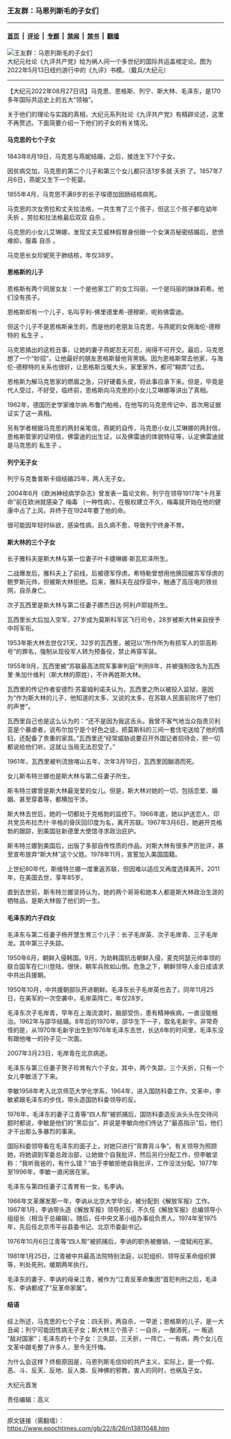 ### 王友群：马恩列斯毛的子女们

---

#### [首页](../../../..?n13811048) &nbsp;|&nbsp; [评论](../../../../../epoch-comment?n13811048) &nbsp;|&nbsp; [专题](../../../../../epoch-special?n13811048) &nbsp;|&nbsp; [禁闻](../../../../../epoch-news?n13811048) &nbsp;|&nbsp; [禁书](../../../../../books?n13811048) &nbsp;|&nbsp; [翻墙](https://github.com/gfw-breaker/nogfw/blob/master/README.md?n13811048)


<div><img alt="王友群：马恩列斯毛的子女们" class="attachment-djy_600_400 size-djy_600_400 wp-post-image" src="https://i.epochtimes.com/assets/uploads/2022/08/id13811049-470bbfef77c80760da3ff9c8e0a30dbe-600x400.jpeg"/>
<div class="caption">
 大纪元社论《九评共产党》给为祸人间一个多世纪的国际共运盖棺定论。图为2022年5月13日纽约游行中的《九评》书模。（戴兵/大纪元）
</div></div><hr/><div class="post_content" id="artbody" itemprop="articleBody">
 <!-- article content begin -->
 <p>
  【大纪元2022年08月27日讯】马克思、恩格斯、列宁、斯大林、毛泽东，是170多年国际共运史上的五大“领袖”。
 </p>
 <p style="font-weight: 400;">
  关于他们的理论与实践的真相，大纪元系列社论《九评共产党》有精辟论述，这里不再赘述。下面简要介绍一下他们的子女的有关情况。
 </p>
 <h4 style="font-weight: 400;">
  <strong>
   马克思的七个子女
  </strong>
 </h4>
 <p style="font-weight: 400;">
  1843年6月19日，马克思与燕妮结婚，之后，接连生下7个子女。
 </p>
 <p style="font-weight: 400;">
  因贫病交加，马克思的第二个儿子和第三个女儿都只活1岁多就
  <ok href="https://www.epochtimes.com/gb/tag/%E5%A4%AD%E6%8A%98.html">
   夭折
  </ok>
  了。1857年7月6日，燕妮又生下一个死婴。
 </p>
 <p style="font-weight: 400;">
  1855年4月，马克思不满9岁的长子埃德加因肠结核病死。
 </p>
 <p style="font-weight: 400;">
  马克思的次女劳拉和丈夫拉法格，一共生育了三个孩子，但这三个孩子都在幼年
  <ok href="https://www.epochtimes.com/gb/tag/%E5%A4%AD%E6%8A%98.html">
   夭折
  </ok>
  。劳拉和拉法格最后双双
  <ok href="https://www.epochtimes.com/gb/tag/%E8%87%AA%E6%9D%80.html">
   自杀
  </ok>
  。
 </p>
 <p style="font-weight: 400;">
  马克思的小女儿艾琳娜，发现丈夫艾威林假冒身份跟一个女演员秘密结婚后，悲愤难抑，服毒
  <ok href="https://www.epochtimes.com/gb/tag/%E8%87%AA%E6%9D%80.html">
   自杀
  </ok>
  。
 </p>
 <p style="font-weight: 400;">
  马克思长女珍妮死于肺结核，年仅38岁。
 </p>
 <h4 style="font-weight: 400;">
  <strong>
   恩格斯的儿子
  </strong>
 </h4>
 <p style="font-weight: 400;">
  恩格斯有两个同居女友：一个是他家工厂的女工玛丽，一个是玛丽的妹妹莉希。他们没有孩子。
 </p>
 <p style="font-weight: 400;">
  恩格斯却有一个儿子，名叫亨利-佛里德里希-德穆斯，呢称佛雷迪。
 </p>
 <p style="font-weight: 400;">
  但这个儿子不是恩格斯亲生的，而是他的老朋友马克思，与燕妮的女佣海伦-德穆特的
  <ok href="https://www.epochtimes.com/gb/tag/%E7%A7%81%E7%94%9F%E5%AD%90.html">
   私生子
  </ok>
  。
 </p>
 <p style="font-weight: 400;">
  马克思搞出的这桩丑事，让她的妻子燕妮忍无可忍，闹得不可开交。最后，马克思想了一个“妙招”，让他最好的朋友恩格斯替他背黑锅。因为恩格斯常去他家，与海伦-德穆特的关系也很好，让恩格斯当冤大头，家里家外，都可“糊弄”过去。
 </p>
 <p style="font-weight: 400;">
  恩格斯为解马克思家的燃眉之急，只好硬着头皮，将此事应承下来。但是，毕竟是代人受过，不好受，临终前，恩格斯向马克思的小女儿艾琳娜等讲出了真相。
 </p>
 <p style="font-weight: 400;">
  1962年，德国历史学家维尔纳.布鲁门柏格，在他写的马克思传记中，首次用证据证实了这一真相。
 </p>
 <p style="font-weight: 400;">
  另有学者根据马克思的两封亲笔信，燕妮的自传，马克思小女儿艾琳娜的两封信，恩格斯管家的证明信，佛雷迪的出生证，以及佛雷迪的体貌特征等，认定佛雷迪就是马克思的
  <ok href="https://www.epochtimes.com/gb/tag/%E7%A7%81%E7%94%9F%E5%AD%90.html">
   私生子
  </ok>
  。
 </p>
 <h4 style="font-weight: 400;">
  <strong>
   列宁无子女
  </strong>
 </h4>
 <p style="font-weight: 400;">
  列宁与克鲁普斯卡娅结婚25年，两人无子女。
 </p>
 <p style="font-weight: 400;">
  2004年6月《欧洲神经病学杂志》曾发表一篇论文称，列宁在领导1917年“十月革命”前在欧洲就感染了
  <ok href="https://www.epochtimes.com/gb/tag/%E6%A2%85%E6%AF%92.html">
   梅毒
  </ok>
  （一种性病）。在极权建立不久，梅毒就开始在他的健康中占了上风，并终于在1924年要了他的命。
 </p>
 <p style="font-weight: 400;">
  很可能因年轻时纵欲，感染性病，且久病不愈，导致列宁终身不育。
 </p>
 <h4 style="font-weight: 400;">
  <strong>
   斯大林的三个子女
  </strong>
 </h4>
 <p style="font-weight: 400;">
  长子雅科夫是斯大林与第一位妻子叶卡捷琳娜·斯瓦尼泽所生。
 </p>
 <p style="font-weight: 400;">
  二战爆发后，雅科夫上了前线，后被德军俘虏。希特勒曾想用他换回被苏军俘虏的鲍罗斯元帅，但被斯大林拒绝。后来，雅科夫在战俘营中，触通了高压电的铁丝网，自杀身亡。
 </p>
 <p style="font-weight: 400;">
  次子瓦西里是斯大林与第二任妻子娜杰日达·阿利卢耶娃所生。
 </p>
 <p style="font-weight: 400;">
  瓦西里长大后加入空军，27岁成为莫斯科军区飞行司令，28岁被斯大林亲自授予中将军衔。
 </p>
 <p style="font-weight: 400;">
  1953年斯大林去世仅21天，32岁的瓦西里，被冠以“所作所为有损军人的崇高称号”的罪名，强制从现役军人转为预备役，禁止再穿军装。
 </p>
 <p style="font-weight: 400;">
  1955年9月，瓦西里被“苏联最高法院军事审判庭”判刑8年，并被强制改名为瓦西里·朱加什维利（斯大林的原姓），不许再姓斯大林。
 </p>
 <p style="font-weight: 400;">
  瓦西里的传记作者安德烈·苏霍姆利诺夫认为，瓦西里之所以被投入监狱，是因为“作为斯大林的儿子，他知道的太多，又说的太多，在苏联人民面前败坏了他们的声誉”。
 </p>
 <p style="font-weight: 400;">
  瓦西里自己也是这么认为的：“还不是因为我这舌头。我曾不客气地当众指责贝利亚是个暴虐者，说布尔加宁是个好色之徒，把莫斯科的三间一套住宅送给了他的情妇，还配备了贵重的家具。”瓦西里还“经常威胁说要召开外国记者招待会，把一切都说给他们听。这就让当局无法忍受了。”
 </p>
 <p style="font-weight: 400;">
  1961年，瓦西里被判流放喀山五年，次年3月19日，瓦西里因酗酒而死。
 </p>
 <p style="font-weight: 400;">
  女儿斯韦特兰娜也是斯大林与第二任妻子所生。
 </p>
 <p style="font-weight: 400;">
  斯韦特兰娜曾是斯大林最宠爱的女儿。但是，斯大林对她的一切，包括恋爱、婚姻、甚至穿着等，都横加干涉。
 </p>
 <p style="font-weight: 400;">
  斯大林去世后，她的一切都处于克格勃的监控下。1966年底，她以护送恋人、印共党员布拉杰什·辛格的骨灰回印度为名，离开苏联。1967年3月6日，她避开克格勃的跟踪，到美国驻新德里大使馆寻求政治庇护。
 </p>
 <p style="font-weight: 400;">
  斯韦特兰娜到美国后，出版了多部自传性质的作品，对斯大林有很多严厉批评，甚至宣布放弃“斯大林”这个父姓。1978年11月，宣誓加入美国国籍。
 </p>
 <p style="font-weight: 400;">
  上世纪80年代，斯维特兰娜一度重返苏联，但因难以适应又再度选择离开。2011年，在美国去世，享年85岁。
 </p>
 <p style="font-weight: 400;">
  直到去世前，斯韦特兰娜坚持认为，她的两个哥哥和她本人都是斯大林政治生涯的牺牲品，是斯大林毁了他们的一生。
 </p>
 <h4 style="font-weight: 400;">
  <strong>
   毛泽东的六子四女
  </strong>
 </h4>
 <p style="font-weight: 400;">
  毛泽东与第二任妻子杨开慧生育三个儿子：长子毛岸英、次子毛岸青、三子毛岸龙。其中第三子失踪。
 </p>
 <p style="font-weight: 400;">
  1950年6月，朝鲜入侵韩国。9月，为助韩国抗击朝鲜入侵，麦克阿瑟元帅率领的联合国军在仁川登陆，很快，朝军兵败如山倒。危急之下，朝鲜领导人金日成请求中共出兵援朝。
 </p>
 <p style="font-weight: 400;">
  1950年10月，中共援朝部队开进朝鲜。毛泽东长子毛岸英也去了。同年11月25日，在美军的一次空袭中，毛岸英阵亡，年仅28岁。
 </p>
 <p style="font-weight: 400;">
  毛泽东次子毛岸青，早年在上海流浪时，脑部受伤，患有精神疾病，一直没能根治。1962年与邵华结婚。8年后的1970年，邵华生下一子，取名毛新宇。非常奇怪的是，从1970年毛新宇出生到1976年毛泽东去世，长达6年的时间里，毛泽东没有跟他唯一的孙子见一次面。
 </p>
 <p style="font-weight: 400;">
  2007年3月23日，毛岸青在北京病逝。
 </p>
 <p style="font-weight: 400;">
  毛泽东与第三任妻子贺子珍育有六个子女，其中，两个失踪，三个夭折，只有一个女儿李敏活了下来。
 </p>
 <p style="font-weight: 400;">
  李敏1958年考入北京师范大学化学系，1964年，进入国防科委工作。文革中，李敏紧跟毛泽东的步伐，带头造国防科委领导的反。
 </p>
 <p style="font-weight: 400;">
  1976年，毛泽东的妻子江青等“四人帮”被抓捕后，国防科委造反派头头在交待问题时都说，李敏是他们的“黑后台”，并说是李敏向他们传达了“最高指示”后，他们才干出那么多暴烈的事来。
 </p>
 <p style="font-weight: 400;">
  国际科委领导看在毛泽东的面子上，对她只进行“背靠背斗争”。有关领导为照顾她，将她调到军委总政治部，让她做个自我批评，然后另行分配工作，但李敏坚称：“我听我爸的，有什么错？”由于李敏拒绝自我批评，工作没法分配。1977年至1996年，李敏一直闲居在家。
 </p>
 <p style="font-weight: 400;">
  毛泽东与第四任妻子江青育有一女，名李讷。
 </p>
 <p style="font-weight: 400;">
  1966年文革爆发那一年，李讷从北京大学毕业，被分配到《解放军报》工作。1967年1月，李讷带头造《解放军报》领导的反，不久任《解放军报》总编领导小组组长（相当于总编辑）。随后，任中央文革小组办事组负责人。1974年至1975年，先后任北京市平谷县委书记、北京市委副书记。
 </p>
 <p style="font-weight: 400;">
  1976年10月6日江青等“四人帮”被抓捕后，李讷的职务被撤销，一度赋闲在家。
 </p>
 <p style="font-weight: 400;">
  1981年1月25日，江青被中共最高法院特别法庭，以犯组织、领导反革命组织罪等，判处死刑，缓期两年执行。
 </p>
 <p style="font-weight: 400;">
  毛泽东的妻子、李讷的母亲江青，被作为“江青反革命集团”首犯判刑之后，毛泽东、李讷都成了“反革命家属”。
 </p>
 <h4 style="font-weight: 400;">
  <strong>
   结语
  </strong>
 </h4>
 <p style="font-weight: 400;">
  综上所述，马克思的七个子女：四夭折，两自杀，一早逝；恩格斯的儿子，是一大丑闻；列宁可能因性病无子女；斯大林三个孩子：一自杀，一酗酒死，一
  <ok href="https://www.epochtimes.com/gb/tag/%E5%8F%9B%E9%80%83.html">
   叛逃
  </ok>
  “敌对国家”；毛泽东的十个子女：三失踪，三夭折，一阵亡，一有病，两个女儿在文革中跟毛整了许多人，至今无忏悔。
 </p>
 <p style="font-weight: 400;">
  为什么会这样？终极原因是，马恩列斯毛信仰的共产主义，实际上，是一个假、恶、斗、反天、反地、反人类、反神佛的邪教，害人的同时，也祸及子女。
 </p>
 <p style="font-weight: 400;">
  大纪元首发
 </p>
 <p style="font-weight: 400;">
  责任编辑：高义
 </p>
 <!-- article content end -->
 <div id="below_article_ad">
 </div>
</div>


---

原文链接（需翻墙）：https://www.epochtimes.com/gb/22/8/26/n13811048.htm